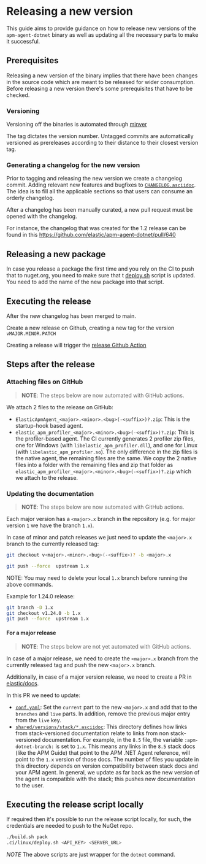 # Releasing a new version

This guide aims to provide guidance on how to release new versions of the `apm-agent-dotnet` binary as well as updating all the necessary parts to make it successful.

## Prerequisites

Releasing a new version of the binary implies that there have been changes in the source code which are meant to be released for wider consumption. Before releasing a new version there's some prerequisites that have to be checked.

### Versioning

Versioning off the binaries is automated through [minver](https://github.com/adamralph/minver)

The tag dictates the version number. Untagged commits are automatically versioned as prereleases according to their distance to their closest version tag.

### Generating a changelog for the new version

Prior to tagging and releasing the new version we create a changelog commit. Adding relevant new features and bugfixes to [`CHANGELOG.asciidoc`](CHANGELOG.asciidoc). The idea is to fill all the applicable sections so that users can consume an orderly changelog.

After a changelog has been manually curated, a new pull request must be opened with the changelog.

For instance, the changelog that was created for the 1.2 release can be found in this https://github.com/elastic/apm-agent-dotnet/pull/640

## Releasing a new package

In case you release a package the first time and you rely on the CI to push that to nuget.org, you need to make sure that t [deploy.sh](https://github.com/elastic/apm-agent-dotnet/blob/main/.ci/linux/deploy.sh) script is updated. You need to add the name of the new package into that script.

## Executing the release

After the new changelog has been merged to main.

Create a new release on Github, creating a new tag for the version `vMAJOR.MINOR.PATCH`

Creating a release will trigger the [release Github Action](.github/workflows/release.yml)

## Steps after the release 

### Attaching files on GitHub

> **NOTE**: The steps below are now automated with GitHub actions.

We attach 2 files to the release on GitHub:
- `ElasticApmAgent_<major>.<minor>.<bug>(-<suffix>)?.zip`: This is the startup-hook based agent.
- `elastic_apm_profiler_<major>.<minor>.<bug>(-<suffix>)?.zip`: This is the profiler-based agent. The CI currently generates 2 profiler zip files, one for Windows (with `libelastic_apm_profiler.dll`), and one for Linux (with `libelastic_apm_profiler.so`). The only difference in the zip files is the native agent, the remaining files are the same. We copy the 2 native files into a folder with the remaining files and zip that folder as `elastic_apm_profiler_<major>.<minor>.<bug>(-<suffix>)?.zip` which we attach to the release.


### Updating the documentation

> **NOTE**: The steps below are now automated with GitHub actions.

Each major version has a `<major>.x` branch in the repository (e.g. for major version `1` we have the branch `1.x`).

In case of minor and patch releases we just need to update the `<major>.x` branch to the currently released tag:

```bash
git checkout v<major>.<minor>.<bug>(-<suffix>)? -b <major>.x

git push --force  upstream 1.x
```

NOTE: You may need to delete your local `1.x` branch before running the above commands.

Example for 1.24.0 release:
```bash
git branch -D 1.x
git checkout v1.24.0 -b 1.x
git push --force  upstream 1.x
```

#### For a major release

> **NOTE**: The steps below are not yet automated with GitHub actions.

In case of a major release, we need to create the `<major>.x` branch from the currently released tag and push the new `<major>.x` branch.

Additionally, in case of a major version release, we need to create a PR in [elastic/docs](https://github.com/elastic/docs).

In this PR we need to update:
- [`conf.yaml`](https://github.com/elastic/docs/blob/master/conf.yaml): Set the `current` part to the new `<major>.x` and add that to the `branches` and `live` parts. In addition, remove the previous major entry from the `live` key.
- [`shared/versions/stack/*.asciidoc`](https://github.com/elastic/docs/tree/master/shared/versions/stack): This directory defines how links from stack-versioned documentation relate to links from non stack-versioned documentation. For example, in the `8.5` file, the variable `:apm-dotnet-branch:` is set to `1.x`. This means any links in the `8.5` stack docs (like the APM Guide) that point to the APM .NET Agent reference, will point to the `1.x` version of those docs. The number of files you update in this directory depends on version compatibility between stack docs and your APM agent. In general, we update as far back as the new version of the agent is compatible with the stack; this pushes new documentation to the user.

## Executing the release script locally

If required then it's possible to run the release script locally, for such, the credentials are needed to push to the NuGet repo.

```bash
./build.sh pack
.ci/linux/deploy.sh <API_KEY> <SERVER_URL>
```

_NOTE_ The above scripts are just wrapper for the `dotnet` command.
